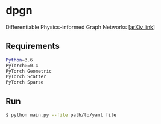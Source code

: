 # dpgn
Differentiable Physics-informed Graph Networks
[[arXiv link]](https://arxiv.org/abs/1902.02950)

## Requirements
```bash
Python=3.6
PyTorch>=0.4
PyTorch Geometric
PyTorch Scatter
PyTorch Sparse
```

## Run
```bash
$ python main.py --file path/to/yaml file
```
